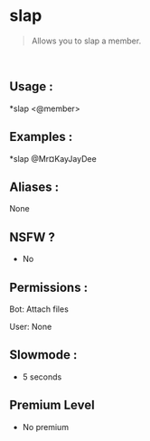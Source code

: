 # slap

> Allows you to slap a member.

<br>

## Usage :

*slap <@member>

## Examples :

*slap @Mr¤KayJayDee

## Aliases :

None

## NSFW ?

- No

## Permissions :

Bot: Attach files
<br>

User: None

## Slowmode :

- 5 seconds

## Premium Level

- No premium